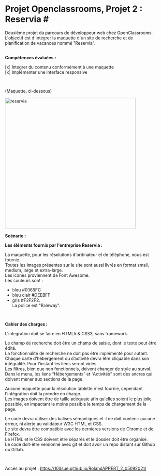 # Projet Openclassrooms, Projet 2 : Reservia # <br>
Deuxième projet du parcours de développeur web chez OpenClassrooms.<br>
L'objectif est d'intégrer la maquette d'un site de recherche et de planification de vacances nommé "Reservia".<br>
<br>

<strong>Compétences évaluées :</strong>

[x]  Intégrer du contenu conformément à une maquette<br>
[x]  Implémenter une interface responsive

<br>


(Maquette, ci-dessous)

<img width="432" alt="reservia" src="https://user-images.githubusercontent.com/90606431/136689066-5b6d4144-c507-4b99-823d-7f473aeeb7bd.png">


<strong>Scénario :</strong><br>

<strong>Les éléments fournis par l'entreprise Reservia :</strong><br>

La maquette, pour les résolutions d'ordinateur et de téléphone, nous est fournie.<br>
Toutes les images présentes sur le site sont aussi livrés en format small, medium, large et extra-large.<br>
Les icones proviennent de Font Awesome.<br>
Les couleurs sont :<br>
- bleu #0065FC<br> 
- bleu clair #DEEBFF <br>
- gris #F2F2F2.<br>
La police est "Raleway".<br>

<br>

<strong>Cahier des charges :</strong>

L'integration doit se faire en HTML5 & CSS3, sans framework.<br>

Le champ de recherche doit être un champ de saisie, dont le texte peut être édité.<br>
La fonctionnalité de recherche ne doit pas être implémenté pour autant.<br>
Chaque carte d’hébergement ou d’activité devra être cliquable dans son intégralité. Pour l’instant les liens seront vides.<br>
Les filtres, bien que non fonctionnels, doivent changer de style au survol.<br>
Dans le menu, les liens “Hébergements” et “Activités” sont des ancres qui doivent mener aux sections de la page.<br>

Aucune maquette pour la résolution tablette n'est fournie, cependant l'intégration doit la prendre en charge.<br>
Les images doivent être de taille adéquate afin qu'elles soient le plus jolie possible, en impactant le moins possible le temps de chargement de la page.<br>

Le code devra utiliser des balises sémantiques et il ne doit contenir aucune erreur, ni alerte au validateur W3C HTML et CSS.<br>
Le site devra être compatible avec les dernières versions de Chrome et de Firefox.<br>
Le HTML et le CSS doivent être séparés et le dossier doit être organisé.<br>
Le code doit-être versionné avec git et doit avoir un repo distant sur Github ou Gitlab.<br>

<br>

Accès au projet : https://100sue.github.io/RolandAPPERT_2_05092021/

